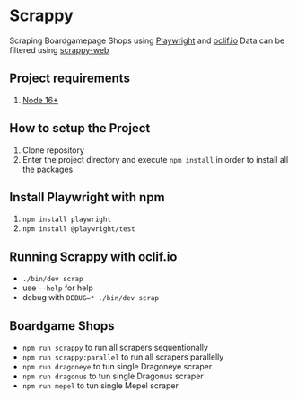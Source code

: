 # Scrappy

Scraping Boardgamepage Shops using [Playwright](https://playwright.dev/) and [oclif.io](https://oclif.io/)
Data can be filtered using [scrappy-web](https://github.com/ksenecki/scrappy-web)

## Project requirements

1. [Node 16+](https://nodejs.org/en/docs/)

## How to setup the Project

1. Clone repository
2. Enter the project directory and execute `npm install` in order to install all the packages

## Install Playwright with npm

1. `npm install playwright`
2. `npm install @playwright/test`

## Running Scrappy with oclif.io

- `./bin/dev scrap`
- use `--help` for help
- debug with `DEBUG=* ./bin/dev scrap`

## Boardgame Shops

- `npm run scrappy` to run all scrapers sequentionally
- `npm run scrappy:parallel` to run all scrapers parallelly
- `npm run dragoneye` to tun single Dragoneye scraper
- `npm run dragonus` to tun single Dragonus scraper
- `npm run mepel` to tun single Mepel scraper
